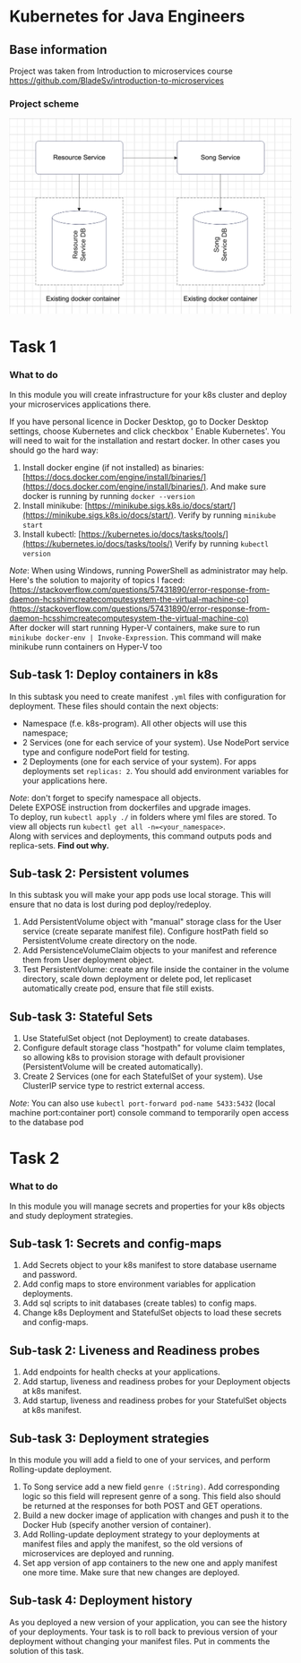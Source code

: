 # Kubernetes for Java Engineers

## Base information

Project was taken from Introduction to microservices course
https://github.com/BladeSv/introduction-to-microservices

### Project scheme

[![](./assests/img.png)](https://git.epam.com/epm-cdp/global-java-foundation-program/java-courses/-/raw/main/introduction-to-microservices/tasks/microservice_architecture_overview/images/microservice_architecture_overview.png)

# Task 1

### What to do

In this module you will create infrastructure for your k8s cluster and deploy your microservices applications there.

If you have personal licence in Docker Desktop, go to Docker Desktop settings, choose Kubernetes and click checkbox '
Enable Kubernetes'. You will need to wait for the installation and restart docker. In other cases you should go the hard
way:

1. Install docker engine (if not installed) as
   binaries: [https://docs.docker.com/engine/install/binaries/](https://docs.docker.com/engine/install/binaries/). And
   make sure docker is running by running `docker --version`
2. Install minikube: [https://minikube.sigs.k8s.io/docs/start/](https://minikube.sigs.k8s.io/docs/start/). Verify by
   running `minikube start`
3. Install kubectl: [https://kubernetes.io/docs/tasks/tools/](https://kubernetes.io/docs/tasks/tools/) Verify by
   running `kubectl version`

_Note_: When using Windows, running PowerShell as administrator may help. Here's the solution to majority of topics I
faced: [https://stackoverflow.com/questions/57431890/error-response-from-daemon-hcsshimcreatecomputesystem-the-virtual-machine-co](https://stackoverflow.com/questions/57431890/error-response-from-daemon-hcsshimcreatecomputesystem-the-virtual-machine-co)  
After docker will start running Hyper-V containers, make sure to run `minikube docker-env | Invoke-Expression`. This
command will make minikube runn containers on Hyper-V too

## Sub-task 1: Deploy containers in k8s

In this subtask you need to create manifest `.yml` files with configuration for deployment. These files should contain
the next objects:

- Namespace (f.e. k8s-program). All other objects will use this namespace;
- 2 Services (one for each service of your system). Use NodePort service type and configure nodePort field for testing.
- 2 Deployments (one for each service of your system). For apps deployments set `replicas: 2`. You should add
  environment variables for your applications here.

_Note_: don't forget to specify namespace all objects.  
Delete EXPOSE instruction from dockerfiles and upgrade images.  
To deploy, run `kubectl apply ./` in folders where yml files are stored. To view all objects
run `kubectl get all -n=<your_namespace>`.  
Along with services and deployments, this command outputs pods and replica-sets. **Find out why.**

## Sub-task 2: Persistent volumes

In this subtask you will make your app pods use local storage. This will ensure that no data is lost during pod
deploy/redeploy.

1. Add PersistentVolume object with "manual" storage class for the User service (create separate manifest file).
   Configure hostPath field so PersistentVolume create directory on the node.
2. Add PersistenceVolumeClaim objects to your manifest and reference them from User deployment object.
3. Test PersistentVolume: create any file inside the container in the volume directory, scale down deployment or delete
   pod, let replicaset automatically create pod, ensure that file still exists.

## Sub-task 3: Stateful Sets

1. Use StatefulSet object (not Deployment) to create databases.
2. Configure default storage class "hostpath" for volume claim templates, so allowing k8s to provision storage with
   default provisioner (PersistentVolume will be created automatically).
3. Create 2 Services (one for each StatefulSet of your system). Use ClusterIP service type to restrict external access.

_Note_: You can also use `kubectl port-forward pod-name 5433:5432` (local machine port:container port) console command
to temporarily open access to the database pod

# Task 2

### What to do

In this module you will manage secrets and properties for your k8s objects and study deployment strategies.

## Sub-task 1: Secrets and config-maps

1. Add Secrets object to your k8s manifest to store database username and password.
2. Add config maps to store environment variables for application deployments.
3. Add sql scripts to init databases (create tables) to config maps.
4. Change k8s Deployment and StatefulSet objects to load these secrets and config-maps.

## Sub-task 2: Liveness and Readiness probes

1. Add endpoints for health checks at your applications.
2. Add startup, liveness and readiness probes for your Deployment objects at k8s manifest.
3. Add startup, liveness and readiness probes for your StatefulSet objects at k8s manifest.

## Sub-task 3: Deployment strategies

In this module you will add a field to one of your services, and perform Rolling-update deployment.

1. To Song service add a new field `genre (:String)`. Add corresponding logic so this field will represent genre of a
   song. This field also should be returned at the responses for both POST and GET operations.
2. Build a new docker image of application with changes and push it to the Docker Hub (specify another version of
   container).
3. Add Rolling-update deployment strategy to your deployments at manifest files and apply the manifest, so the old
   versions of microservices are deployed and running.
4. Set app version of app containers to the new one and apply manifest one more time. Make sure that new changes are
   deployed.

## Sub-task 4: Deployment history

As you deployed a new version of your application, you can see the history of your deployments. Your task is to roll
back to previous version of your deployment without changing your manifest files. Put in comments the solution of this
task.